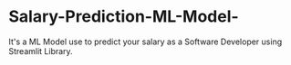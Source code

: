 # Salary-Prediction-ML-Model-
It's a ML Model use to predict your salary as a Software Developer using Streamlit Library.
